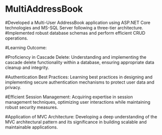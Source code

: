 # MultiAddressBook
#Developed a Multi-User AddressBook application using ASP.NET Core technologies and MS-SQL Server following a three-tier architecture.
#Implemented robust database schemas and perform efficient CRUD operations.


#Learning Outcome:

#Proficiency in Cascade Delete: Understanding and implementing the cascade delete functionality within a database, ensuring appropriate data cleanup and integrity.

#Authentication Best Practices: Learning best practices in designing and implementing secure authentication mechanisms to protect user data and privacy.

#Efficient Session Management: Acquiring expertise in session management techniques, optimizing user interactions while maintaining robust security measures.

#Application of MVC Architecture: Developing a deep understanding of the MVC architectural pattern and its significance in building scalable and maintainable applications.
